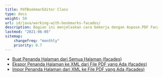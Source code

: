 ```yaml
---
title: PdfBookmarEditor Class
type: docs
weight: 50
url: id/java/working-with-bookmarks-facades/
description: Bagian ini menjelaskan cara bekerja dengan Aspose.PDF Facades menggunakan PdfBookmarEditor Class.
lastmod: "2021-06-05"
sitemap:
    changefreq: "monthly"
    priority: 0.7
---
```


- [Buat Penanda Halaman dari Semua Halaman (facades)](/pdf/java/create-bookmark/)
- [Ekspor Penanda Halaman ke XML dari File PDF yang Ada (facades)](/pdf/java/export-bookmark/)
- [Impor Penanda Halaman dari XML ke File PDF yang Ada (facades)](/pdf/java/import-bookmark/)